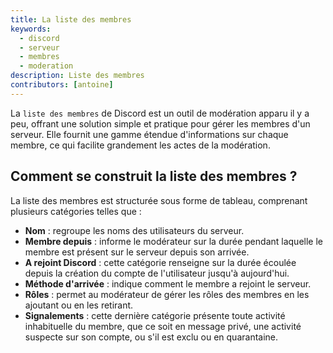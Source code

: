 ```yaml
---
title: La liste des membres
keywords:
  - discord
  - serveur
  - membres
  - moderation
description: Liste des membres
contributors: [antoine]
---
```


La `liste des membres` de Discord est un outil de modération apparu il y a peu, offrant une solution simple et pratique pour gérer les membres d'un serveur. Elle fournit une gamme étendue d'informations sur chaque membre, ce qui facilite grandement les actes de la modération.

## Comment se construit la liste des membres ?
La liste des membres est structurée sous forme de tableau, comprenant plusieurs catégories telles que :
* **Nom** : regroupe les noms des utilisateurs du serveur.
* **Membre depuis** : informe le modérateur sur la durée pendant laquelle le membre est présent sur le serveur depuis son arrivée.
* **A rejoint Discord** : cette catégorie renseigne sur la durée écoulée depuis la création du compte de l'utilisateur jusqu'à aujourd'hui.
* **Méthode d'arrivée** : indique comment le membre a rejoint le serveur.
* **Rôles** : permet au modérateur de gérer les rôles des membres en les ajoutant ou en les retirant.
* **Signalements** : cette dernière catégorie présente toute activité inhabituelle du membre, que ce soit en message privé, une activité suspecte sur son compte, ou s'il est exclu ou en quarantaine.
